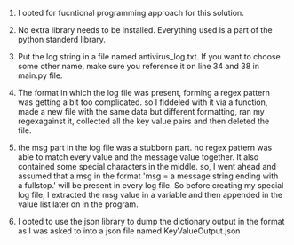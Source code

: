 1. I opted for fucntional programming approach for this solution.

2. No extra library needs to be installed. Everything used is a part of the python standerd library.
3. Put the log string in a file named antivirus_log.txt. If you want to choose some other name, make sure you reference it
    on line 34 and 38 in main.py file.

4. The format in which the log file was present, forming a regex pattern was getting a bit too complicated.
    so I fiddeled with it via a function, made a new file with the same data but 
    different formatting, ran my regexagainst it, collected all the key value pairs and then deleted the file.

5. the msg part in the log file was a stubborn part. no regex pattern was able to match every value and
    the message value together. It also contained some special characters in the middle.
    so, I went ahead and assumed that a msg in the format 'msg = a message string ending with a fullstop.'
    will be present in every log file. So before creating my special log file, I extracted the msg 
    value in a variable and then appended in the value list later on in 
    the program.

6. I opted to use the json library to dump the dictionary output in the format as I was asked to into a json
    file named KeyValueOutput.json

